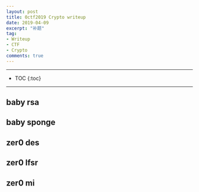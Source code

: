 ```yaml
---
layout: post
title: 0ctf2019 Crypto writeup
date: 2019-04-09
excerpt: "补题"
tag:
- Writeup
- CTF
- Crypto
comments: true
---
```


---

* TOC
{:toc}

---

## baby rsa

## baby sponge

## zer0 des

## zer0 lfsr

## zer0 mi